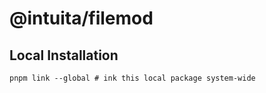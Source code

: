 # @intuita/filemod

## Local Installation
    pnpm link --global # ink this local package system-wide

    


